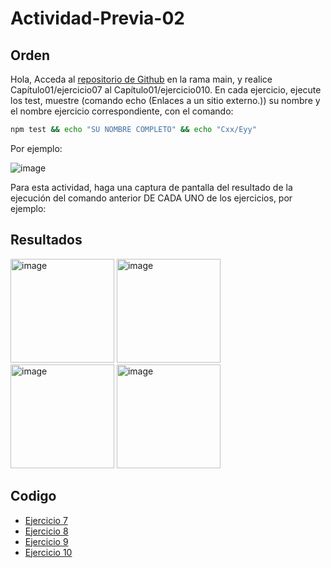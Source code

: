 
# Actividad-Previa-02
## Orden
Hola,
Acceda al [repositorio de Github](https://github.com/DAWMFIEC/DAWM)
 en la rama main, y realice Capítulo01/ejercicio07 al Capítulo01/ejercicio010. 
En cada ejercicio, ejecute los test, muestre (comando echo (Enlaces a un sitio externo.)) su nombre y el nombre ejercicio correspondiente, con el comando: 
```bash
npm test && echo "SU NOMBRE COMPLETO" && echo "Cxx/Eyy"
```
Por ejemplo:

![image](https://github.com/user-attachments/assets/2ff34391-06da-4f34-beae-c7994a975f80)


Para esta actividad, haga una captura de pantalla del resultado de la ejecución del comando anterior DE CADA UNO de los ejercicios, por ejemplo:

## Resultados
<img width="166" alt="image" src="https://github.com/user-attachments/assets/fadb8e10-31bb-491e-9c41-a3b00d33e074">
<img width="166" alt="image" src="https://github.com/user-attachments/assets/45ecf37a-edc7-4e1f-88d4-8c9ef24b5408">
<img width="166" alt="image" src="https://github.com/user-attachments/assets/328b6d4c-2232-498a-9aff-1aaf6161bd7f">
<img width="166" alt="image" src="https://github.com/user-attachments/assets/fc20494b-68c1-46da-8b3d-98e96b8417e6">



## Codigo
-  [Ejercicio 7](https://github.com/Desarrollo-Aplicaciones-Web-y-Moviles/Actividad-Previa-02/tree/main/C01E07)
-  [Ejercicio 8](https://github.com/Desarrollo-Aplicaciones-Web-y-Moviles/Actividad-Previa-02/tree/main/C01E08)
-  [Ejercicio 9](https://github.com/Desarrollo-Aplicaciones-Web-y-Moviles/Actividad-Previa-02/tree/main/C01E09)
-  [Ejercicio 10](https://github.com/Desarrollo-Aplicaciones-Web-y-Moviles/Actividad-Previa-02/tree/main/C01E10)

